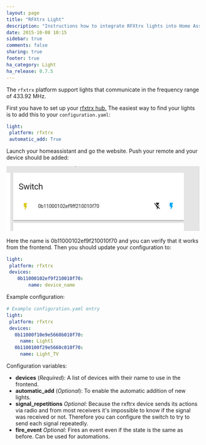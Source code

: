 ```yaml
---
layout: page
title: "RFXtrx Light"
description: "Instructions how to integrate RFXtrx lights into Home Assistant."
date: 2015-10-08 10:15
sidebar: true
comments: false
sharing: true
footer: true
ha_category: Light
ha_release: 0.7.5
---
```


The `rfxtrx` platform support lights that communicate in the frequency range of 433.92 MHz.

First you have to set up your [rfxtrx hub.](/components/rfxtrx/)
The easiest way to find your lights is to add this to your `configuration.yaml`:

```yaml
light:
 platform: rfxtrx
 automatic_add: True
```

Launch your homeassistant and go the website.
Push your remote and your device should be added:

<p class='img'>
<img src='/images/components/rfxtrx/switch.png' />
</p>

Here the name is 0b11000102ef9f210010f70 and you can verify that it works from the frontend. 
Then you should update your configuration to:

```yaml
light:
 platform: rfxtrx
 devices:
    0b11000102ef9f210010f70: 
        name: device_name
```

Example configuration:

```yaml
# Example configuration.yaml entry
light:
 platform: rfxtrx
 devices:
   0b11000f10e9e5660b010f70:
     name: Light1
   0b1100100f29e5660c010f70:
     name: Light_TV
```

Configuration variables:

- **devices** (*Required*): A list of devices with their name to use in the frontend.
- **automatic_add** (*Optional*): To enable the automatic addition of new lights.
- **signal_repetitions** *Optional*: Because the rxftrx device sends its actions via radio and from most receivers it's impossible to know if the signal was received or not. Therefore you can configure the switch to try to send each signal repeatedly.
- **fire_event** *Optional*: Fires an event even if the state is the same as before. Can be used for automations.
